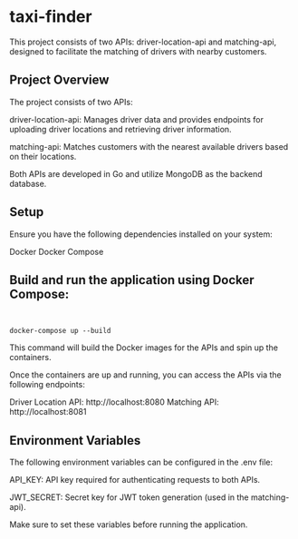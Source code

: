 # taxi-finder

This project consists of two APIs: driver-location-api and matching-api, designed to facilitate the matching of drivers with nearby customers.

## Project Overview

The project consists of two APIs:

driver-location-api: Manages driver data and provides endpoints for uploading driver locations and retrieving driver information.

matching-api: Matches customers with the nearest available drivers based on their locations.

Both APIs are developed in Go and utilize MongoDB as the backend database.

## Setup 

Ensure you have the following dependencies installed on your system:

Docker
Docker Compose

## Build and run the application using Docker Compose:

```


docker-compose up --build

```


This command will build the Docker images for the APIs and spin up the containers.

Once the containers are up and running, you can access the APIs via the following endpoints:

Driver Location API: http://localhost:8080
Matching API: http://localhost:8081

## Environment Variables

The following environment variables can be configured in the .env file:

API_KEY: API key required for authenticating requests to both APIs.

JWT_SECRET: Secret key for JWT token generation (used in the matching-api).

Make sure to set these variables before running the application.

